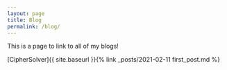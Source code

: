 ```yaml
---
layout: page
title: Blog
permalink: /blog/
---
```


This is a page to link to all of my blogs!


[CipherSolver]{{ site.baseurl }}{% link _posts/2021-02-11 first_post.md %}
